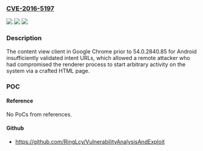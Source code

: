 ### [CVE-2016-5197](https://cve.mitre.org/cgi-bin/cvename.cgi?name=CVE-2016-5197)
![](https://img.shields.io/static/v1?label=Product&message=Google%20Chrome%20prior%20to%2054.0.2840.85%20for%20Android&color=blue)
![](https://img.shields.io/static/v1?label=Version&message=n%2Fa&color=blue)
![](https://img.shields.io/static/v1?label=Vulnerability&message=insufficient%20validation%20of%20untrusted%20input&color=brighgreen)

### Description

The content view client in Google Chrome prior to 54.0.2840.85 for Android insufficiently validated intent URLs, which allowed a remote attacker who had compromised the renderer process to start arbitrary activity on the system via a crafted HTML page.

### POC

#### Reference
No PoCs from references.

#### Github
- https://github.com/RingLcy/VulnerabilityAnalysisAndExploit

